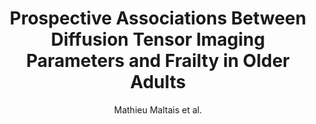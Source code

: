 ---
cat: gaia
subcat: architecture
bestof: false
author: Mathieu Maltais et al.
title: Prospective Associations Between Diffusion Tensor Imaging Parameters and Frailty in Older Adults
journal: Journal of the American Geriatrics Society
year: 2020
type: article
url: https -//onlinelibrary.wiley.com/doi/abs/10.1111/jgs.16343
doi: 10.1111/jgs.16343
---